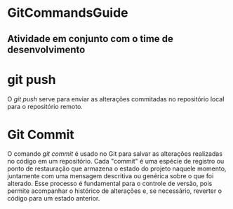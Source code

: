 # GitCommandsGuide
## Atividade em conjunto com o time de desenvolvimento

# git push
O *git push* serve para enviar as alterações commitadas no repositório local para o repositório remoto.

# Git Commit
O comando *git commit* é usado no Git para salvar as alterações realizadas no código em um repositório. Cada "commit" é uma espécie de registro ou ponto de restauração que armazena o estado do projeto naquele momento, juntamente com uma mensagem descritiva ou genérica sobre o que foi alterado. Esse processo é fundamental para o controle de versão, pois permite acompanhar o histórico de alterações e, se necessário, reverter o código para um estado anterior.
